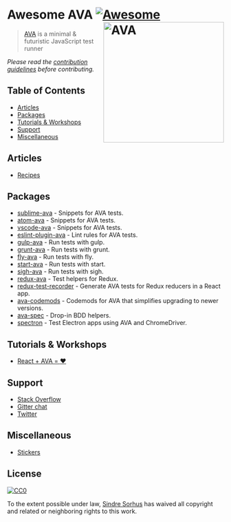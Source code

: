 # Awesome AVA [![Awesome](https://cdn.rawgit.com/sindresorhus/awesome/d7305f38d29fed78fa85652e3a63e154dd8e8829/media/badge.svg)](https://github.com/sindresorhus/awesome) [<img src="https://github.com/sindresorhus/ava/raw/master/media/header.png" width="280" align="right" alt="AVA">](https://ava.li)

> [AVA](https://ava.li) is a minimal & futuristic JavaScript test runner

*Please read the [contribution guidelines](contributing.md) before contributing.*


## Table of Contents

- [Articles](#articles)
- [Packages](#packages)
- [Tutorials & Workshops](#tutorials--workshops)
- [Support](#support)
- [Miscellaneous](#miscellaneous)


## Articles

- [Recipes](https://github.com/sindresorhus/ava/tree/master/docs/recipes)


## Packages

- [sublime-ava](https://github.com/sindresorhus/sublime-ava) - Snippets for AVA tests.
- [atom-ava](https://github.com/sindresorhus/atom-ava) - Snippets for AVA tests.
- [vscode-ava](https://github.com/samverschueren/vscode-ava) - Snippets for AVA tests.
- [eslint-plugin-ava](https://github.com/sindresorhus/eslint-plugin-ava) - Lint rules for AVA tests.
- [gulp-ava](https://github.com/sindresorhus/gulp-ava) - Run tests with gulp.
- [grunt-ava](https://github.com/sindresorhus/grunt-ava) - Run tests with grunt.
- [fly-ava](https://github.com/pine613/fly-ava) - Run tests with fly.
- [start-ava](https://github.com/start-runner/ava) - Run tests with start.
- [sigh-ava](https://github.com/unlight/sigh-ava) - Run tests with sigh.
- [redux-ava](https://github.com/sotojuan/redux-ava) - Test helpers for Redux.
- [redux-test-recorder](https://github.com/conorhastings/redux-test-recorder) - Generate AVA tests for Redux reducers in a React app.
- [ava-codemods](https://github.com/jamestalmage/ava-codemods) - Codemods for AVA that simplifies upgrading to newer versions.
- [ava-spec](https://github.com/sheerun/ava-spec) - Drop-in BDD helpers.
- [spectron](https://github.com/kevinsawicki/spectron#with-ava) - Test Electron apps using AVA and ChromeDriver.


## Tutorials & Workshops

- [React + AVA = :heart:](https://github.com/kentcdodds/react-ava-workshop)


## Support

- [Stack Overflow](https://stackoverflow.com/questions/tagged/ava)
- [Gitter chat](https://gitter.im/sindresorhus/ava)
- [Twitter](https://twitter.com/ava__js)


## Miscellaneous

- [Stickers](https://www.stickermule.com/user/1070705604/stickers)


## License

[![CC0](http://mirrors.creativecommons.org/presskit/buttons/88x31/svg/cc-zero.svg)](https://creativecommons.org/publicdomain/zero/1.0/)

To the extent possible under law, [Sindre Sorhus](http://sindresorhus.com) has waived all copyright and related or neighboring rights to this work.
